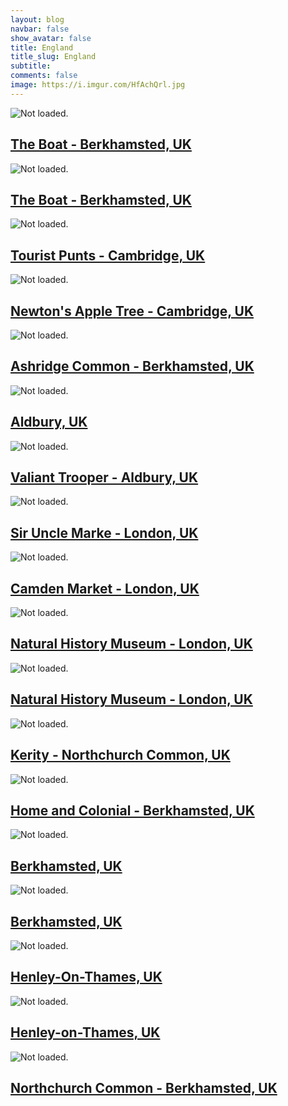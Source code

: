 ```yaml
---
layout: blog
navbar: false
show_avatar: false
title: England
title_slug: England
subtitle: 
comments: false
image: https://i.imgur.com/HfAchQrl.jpg
---
```


<div class="img-container">
<div class="grid" id="gallery">

  <div class="grid-sizer"></div>
  <div class="gutter-sizer"></div>

  <div class="grid-item grid-item--vertical">
  <div class="hovereffect">
    <img src="https://i.imgur.com/JyLWxvrl.jpg" alt="Not loaded.">
    <a class="info" href="https://i.imgur.com/JyLWxvr.jpg" data-fancybox="gallery" data-caption="The Boat - Berkhamsted, UK">
      <div class="overlay">      
        <h2>The Boat - Berkhamsted, UK</h2>
      </div>
    </a>
  </div>
</div> 


<div class="grid-item grid-item--vertical">
  <div class="hovereffect">
    <img src="https://i.imgur.com/NhBrgw2l.jpg" alt="Not loaded.">
    <a class="info" href="https://i.imgur.com/NhBrgw2.jpg" data-fancybox="gallery" data-caption="The Boat - Berkhamsted, UK">
      <div class="overlay">      
        <h2>The Boat - Berkhamsted, UK</h2>
      </div>
    </a>
  </div>
</div> 


<div class="grid-item grid-item--vertical">
  <div class="hovereffect">
    <img src="https://i.imgur.com/n9EbtV6l.jpg" alt="Not loaded.">
    <a class="info" href="https://i.imgur.com/n9EbtV6.jpg" data-fancybox="gallery" data-caption="Tourist Punts - Cambridge, UK">
      <div class="overlay">      
        <h2>Tourist Punts - Cambridge, UK</h2>
      </div>
    </a>
  </div>
</div> 


<div class="grid-item grid-item--vertical">
  <div class="hovereffect">
    <img src="https://i.imgur.com/nG1FptSl.jpg" alt="Not loaded.">
    <a class="info" href="https://i.imgur.com/nG1FptS.jpg" data-fancybox="gallery" data-caption="Newton&#x27;s Apple Tree - Cambridge, UK">
      <div class="overlay">      
        <h2>Newton&#x27;s Apple Tree - Cambridge, UK</h2>
      </div>
    </a>
  </div>
</div> 


<div class="grid-item grid-item--horizontal">
  <div class="hovereffect">
    <img src="https://i.imgur.com/2uByBT1l.jpg" alt="Not loaded.">
    <a class="info" href="https://i.imgur.com/2uByBT1.jpg" data-fancybox="gallery" data-caption="Ashridge Common - Berkhamsted, UK">
      <div class="overlay">      
        <h2>Ashridge Common - Berkhamsted, UK</h2>
      </div>
    </a>
  </div>
</div> 


<div class="grid-item grid-item--horizontal">
  <div class="hovereffect">
    <img src="https://i.imgur.com/a16DxW6l.jpg" alt="Not loaded.">
    <a class="info" href="https://i.imgur.com/a16DxW6.jpg" data-fancybox="gallery" data-caption="Aldbury, UK">
      <div class="overlay">      
        <h2>Aldbury, UK</h2>
      </div>
    </a>
  </div>
</div> 


<div class="grid-item grid-item--vertical">
  <div class="hovereffect">
    <img src="https://i.imgur.com/v54Jv5bl.jpg" alt="Not loaded.">
    <a class="info" href="https://i.imgur.com/v54Jv5b.jpg" data-fancybox="gallery" data-caption="Valiant Trooper - Aldbury, UK">
      <div class="overlay">      
        <h2>Valiant Trooper - Aldbury, UK</h2>
      </div>
    </a>
  </div>
</div> 


<div class="grid-item grid-item--vertical">
  <div class="hovereffect">
    <img src="https://i.imgur.com/LZTyIA0l.jpg" alt="Not loaded.">
    <a class="info" href="https://i.imgur.com/LZTyIA0.jpg" data-fancybox="gallery" data-caption="Sir Uncle Marke  - London, UK">
      <div class="overlay">      
        <h2>Sir Uncle Marke  - London, UK</h2>
      </div>
    </a>
  </div>
</div> 


<div class="grid-item grid-item--vertical">
  <div class="hovereffect">
    <img src="https://i.imgur.com/6mXAzXzl.jpg" alt="Not loaded.">
    <a class="info" href="https://i.imgur.com/6mXAzXz.jpg" data-fancybox="gallery" data-caption="Camden Market - London, UK">
      <div class="overlay">      
        <h2>Camden Market - London, UK</h2>
      </div>
    </a>
  </div>
</div> 


<div class="grid-item grid-item--vertical">
  <div class="hovereffect">
    <img src="https://i.imgur.com/TrlSQK8l.jpg" alt="Not loaded.">
    <a class="info" href="https://i.imgur.com/TrlSQK8.jpg" data-fancybox="gallery" data-caption="Natural History Museum - London, UK">
      <div class="overlay">      
        <h2>Natural History Museum - London, UK</h2>
      </div>
    </a>
  </div>
</div> 


<div class="grid-item grid-item--vertical">
  <div class="hovereffect">
    <img src="https://i.imgur.com/8AMZDSHl.jpg" alt="Not loaded.">
    <a class="info" href="https://i.imgur.com/8AMZDSH.jpg" data-fancybox="gallery" data-caption="Natural History Museum - London, UK">
      <div class="overlay">      
        <h2>Natural History Museum - London, UK</h2>
      </div>
    </a>
  </div>
</div> 


<div class="grid-item grid-item--vertical">
  <div class="hovereffect">
    <img src="https://i.imgur.com/kJGeOfPl.jpg" alt="Not loaded.">
    <a class="info" href="https://i.imgur.com/kJGeOfP.jpg" data-fancybox="gallery" data-caption="Kerity - Northchurch Common, UK">
      <div class="overlay">      
        <h2>Kerity - Northchurch Common, UK</h2>
      </div>
    </a>
  </div>
</div> 


<div class="grid-item grid-item--vertical">
  <div class="hovereffect">
    <img src="https://i.imgur.com/wEKyKeml.jpg" alt="Not loaded.">
    <a class="info" href="https://i.imgur.com/wEKyKem.jpg" data-fancybox="gallery" data-caption="Home and Colonial - Berkhamsted, UK">
      <div class="overlay">      
        <h2>Home and Colonial - Berkhamsted, UK</h2>
      </div>
    </a>
  </div>
</div> 


<div class="grid-item grid-item--horizontal">
  <div class="hovereffect">
    <img src="https://i.imgur.com/GqiQLiml.jpg" alt="Not loaded.">
    <a class="info" href="https://i.imgur.com/GqiQLim.jpg" data-fancybox="gallery" data-caption="Berkhamsted, UK">
      <div class="overlay">      
        <h2>Berkhamsted, UK</h2>
      </div>
    </a>
  </div>
</div> 


<div class="grid-item grid-item--horizontal">
  <div class="hovereffect">
    <img src="https://i.imgur.com/LC5OpvSl.jpg" alt="Not loaded.">
    <a class="info" href="https://i.imgur.com/LC5OpvS.jpg" data-fancybox="gallery" data-caption="Berkhamsted, UK">
      <div class="overlay">      
        <h2>Berkhamsted, UK</h2>
      </div>
    </a>
  </div>
</div> 


<div class="grid-item grid-item--horizontal">
  <div class="hovereffect">
    <img src="https://i.imgur.com/HfAchQrl.jpg" alt="Not loaded.">
    <a class="info" href="https://i.imgur.com/HfAchQr.jpg" data-fancybox="gallery" data-caption="Henley-On-Thames, UK">
      <div class="overlay">      
        <h2>Henley-On-Thames, UK</h2>
      </div>
    </a>
  </div>
</div> 


<div class="grid-item grid-item--horizontal">
  <div class="hovereffect">
    <img src="https://i.imgur.com/GlHl3cal.jpg" alt="Not loaded.">
    <a class="info" href="https://i.imgur.com/GlHl3ca.jpg" data-fancybox="gallery" data-caption="Henley-on-Thames, UK">
      <div class="overlay">      
        <h2>Henley-on-Thames, UK</h2>
      </div>
    </a>
  </div>
</div> 


<div class="grid-item grid-item--horizontal">
  <div class="hovereffect">
    <img src="https://i.imgur.com/eEisDD2l.jpg" alt="Not loaded.">
    <a class="info" href="https://i.imgur.com/eEisDD2.jpg" data-fancybox="gallery" data-caption="Northchurch Common - Berkhamsted, UK">
      <div class="overlay">      
        <h2>Northchurch Common - Berkhamsted, UK</h2>
      </div>
    </a>
  </div>
</div> 


</div>
</div>

